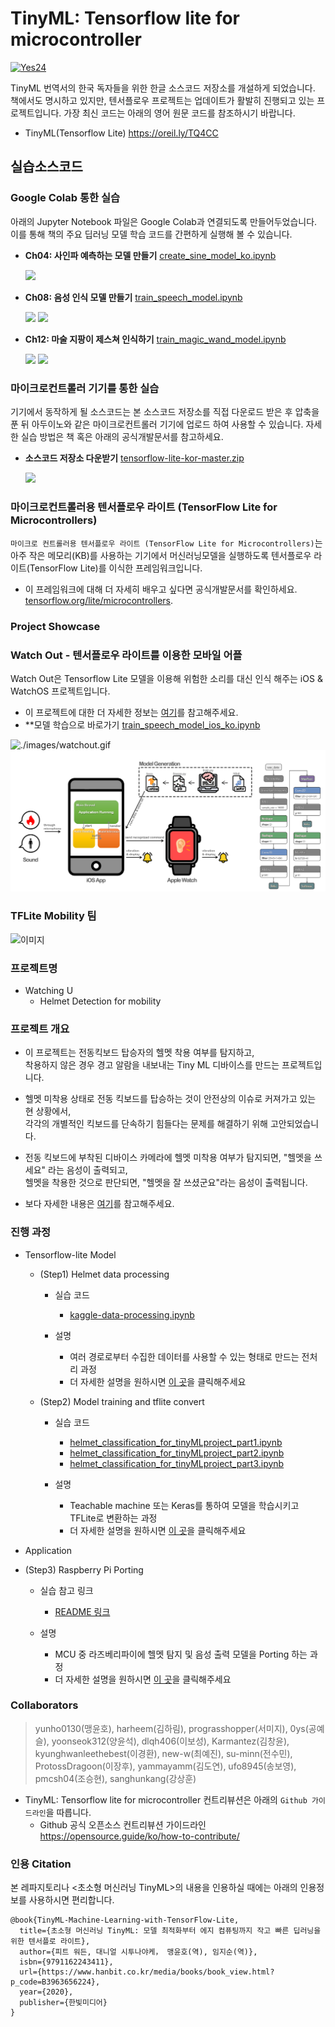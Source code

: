 # TinyML: Tensorflow lite for microcontroller

[![Yes24](./images/tinyML_bookcover_kor.jpg)](https://www.yes24.com/Product/Goods/91879171)

<!--
[![Oreilly](./images/tinyML_bookcover_eng.jpg)](https://learning.oreilly.com/library/view/tinyml/9781492052036/)
-->

TinyML 번역서의 한국 독자들을 위한 한글 소스코드 저장소를 개설하게 되었습니다. 책에서도 명시하고 있지만, 텐서플로우 프로젝트는 업데이트가 활발히 진행되고 있는 프로젝트입니다. 가장 최신 코드는 아래의 영어 원문 코드를 참조하시기 바랍니다.

- TinyML(Tensorflow Lite) <https://oreil.ly/TQ4CC>

## 실습소스코드

### Google Colab 통한 실습
아래의 Jupyter Notebook 파일은 Google Colab과 연결되도록 만들어두었습니다. 이를 통해 책의 주요 딥러닝 모델 학습 코드를 간편하게 실행해 볼 수 있습니다.

- __Ch04: 사인파 예측하는 모델 만들기__ [create_sine_model_ko.ipynb ](https://colab.research.google.com/github/yunho0130/tensorflow-lite/blob/master/tensorflow/lite/micro/examples/hello_world/create_sine_model_ko.ipynb)

    ![](./images/sinewave.png)

- __Ch08: 음성 인식 모델 만들기__ [train_speech_model.ipynb](https://colab.research.google.com/github/yunho0130/tensorflow-lite/blob/master/tensorflow/lite/micro/examples/micro_speech/train_speech_model_ko.ipynb)

    ![](./images/training_audio.gif)
    ![](./images/cross_entropy.gif)

- __Ch12: 마술 지팡이 제스쳐 인식하기__ [train_magic_wand_model.ipynb](https://colab.research.google.com/github/yunho0130/tensorflow-lite/blob/master/tensorflow/lite/micro/examples/magic_wand/train/train_magic_wand_model_kor.ipynb)

    ![](./images/training.gif)
    ![](./images/tensorboard.gif)


### 마이크로컨트롤러 기기를 통한 실습  
기기에서 동작하게 될 소스코드는 본 소스코드 저장소를 직접 다운로드 받은 후 압축을 푼 뒤 아두이노와 같은 마이크로컨트롤러 기기에 업로드 하여 사용할 수 있습니다. 자세한 실습 방법은 책 혹은 아래의 공식개발문서를 참고하세요.

- __소스코드 저장소 다운받기__ [tensorflow-lite-kor-master.zip](https://github.com/yunho0130/tensorflow-lite/archive/master.zip)

    ![](./images/microcontroller.png)

### 마이크로컨트롤러용 텐서플로우 라이트 (TensorFlow Lite for Microcontrollers)

`마이크로 컨트롤러용 텐서플로우 라이트 (TensorFlow Lite for Microcontrollers)`는 아주 작은 메모리(KB)를 사용하는 기기에서 머신러닝모델을 실행하도록 텐서플로우 라이트(TensorFlow Lite)를 이식한 프레임워크입니다.
- 이 프레임워크에 대해 더 자세히 배우고 싶다면 공식개발문서를 확인하세요. [tensorflow.org/lite/microcontrollers](https://www.tensorflow.org/lite/microcontrollers).

### Project Showcase

### Watch Out - 텐서플로우 라이트를 이용한 모바일 어플

Watch Out은 Tensorflow Lite 모델을 이용해 위험한 소리를 대신 인식 해주는 iOS & WatchOS 프로젝트입니다.

- 이 프로젝트에 대한 더 자세한 정보는 [여기](https://github.com/yoonseok312/watch-out)를 참고해주세요.
- **모델 학습으로 바로가기 [train_speech_model_ios_ko.ipynb](https://colab.research.google.com/github/sanghunkang/tensorflow-lite/blob/master/mobile_team_project/model_training/train_speech_model_ios_ko.ipynb)

![./images/watchout.gif](./images/watchout.gif)
![./images/systemArchitecture.png](./images/systemArchitecture.png)

### TFLite Mobility 팀

![이미지]()

### 프로젝트명



- Watching U
  - Helmet Detection for mobility   

### 프로젝트 개요   



- 이 프로젝트는 전동킥보드 탑승자의 헬멧 착용 여부를 탐지하고,  
착용하지 않은 경우 경고 알람을 내보내는 Tiny ML 디바이스를 만드는 프로젝트입니다.



- 헬멧 미착용 상태로 전동 킥보드를 탑승하는 것이 안전상의 이슈로 커져가고 있는 현 상황에서,  
  각각의 개별적인 킥보드를 단속하기 힘들다는 문제를 해결하기 위해 고안되었습니다.



- 전동 킥보드에 부착된 디바이스 카메라에 헬멧 미착용 여부가 탐지되면, "헬멧을 쓰세요" 라는 음성이 출력되고,  
  헬멧을 착용한 것으로 판단되면, "헬멧을 잘 쓰셨군요"라는 음성이 출력됩니다.
  
- 보다 자세한 내용은 [여기](https://github.com/yunho0130/tensorflow-lite/tree/master/mobilityteamproject)를 참고해주세요.

### 진행 과정

- Tensorflow-lite Model

  - (Step1) Helmet data processing
  	- 실습 코드
  		- [kaggle-data-processing.ipynb](https://colab.research.google.com/github/yunho0130/tensorflow-lite/blob/master/mobilityteamproject/helmet-data-preprocessing/kaggle-data-processing.ipynb)
  		
  	- 설명

  		- 여러 경로로부터 수집한 데이터를 사용할 수 있는 형태로 만드는 전처리 과정
  		- 더 자세한 설명을 원하시면 [이 곳](https://github.com/yunho0130/tensorflow-lite/tree/master/mobilityteamproject/Step1_helmet_data_processing)을 클릭해주세요
  		
  - (Step2) Model training and tflite convert
    - 실습 코드    
      - [helmet_classification_for_tinyMLproject_part1.ipynb](https://colab.research.google.com/github/yunho0130/tensorflow-lite/blob/master/mobilityteamproject/modeling-with-code/helmet_classification_for_tinyMLproject_part1.ipynb)
      - [helmet_classification_for_tinyMLproject_part2.ipynb](https://colab.research.google.com/github/yunho0130/tensorflow-lite/blob/master/mobilityteamproject/modeling-with-code/helmet_classification_for_tinyMLproject_part2.ipynb)
      - [helmet_classification_for_tinyMLproject_part3.ipynb](https://colab.research.google.com/github/yunho0130/tensorflow-lite/blob/master/mobilityteamproject/modeling-with-code/helmet_classification_for_tinyMLproject_part3.ipynb)
      
	- 설명
		- Teachable machine 또는 Keras를 통하여 모델을 학습시키고 TFLite로 변환하는 과정 
	    - 더 자세한 설명을 원하시면 [이 곳](https://github.com/yunho0130/tensorflow-lite/tree/master/mobilityteamproject/Step2_Model_training_and_tflite_convert)을 클릭해주세요
	    
- Application
 - (Step3) Raspberry Pi Porting 
  	- 실습 참고 링크
  		- [README 링크](https://github.com/yunho0130/tensorflow-lite/tree/master/mobilityteamproject/Step3_Raspberry_Pi_Porting)  
  	
  	- 설명
  		- MCU 중 라즈베리파이에 헬멧 탐지 및 음성 출력 모델을 Porting 하는 과정
  		- 더 자세한 설명을 원하시면 [이 곳](https://github.com/yunho0130/tensorflow-lite/tree/master/mobilityteamproject/Step3_Raspberry_Pi_Porting)을 클릭해주세요


### Collaborators

> yunho0130(맹윤호), harheem(김하림), prograsshopper(서미지), 0ys(공예슬), yoonseok312(양윤석), dlqh406(이보성), Karmantez(김창윤), kyunghwanleethebest(이경환), new-w(최예진), su-minn(전수민), ProtossDragoon(이장후), yammayamm(김도연), ufo8945(송보영), pmcsh04(조승현), sanghunkang(강상훈)


* TinyML: Tensorflow lite for microcontroller   컨트리뷰션은 아래의 `Github 가이드라인`을 따릅니다.
    - Github 공식 오픈소스 컨트리뷰션 가이드라인 <https://opensource.guide/ko/how-to-contribute/>

### 인용 Citation
본 레파지토리나 <초소형 머신러닝 TinyML>의 내용을 인용하실 때에는 아래의 인용정보를 사용하시면 편리합니다.
```
@book{TinyML-Machine-Learning-with-TensorFlow-Lite,
  title={초소형 머신러닝 TinyML: 모델 최적화부터 에지 컴퓨팅까지 작고 빠른 딥러닝을 위한 텐서플로 라이트},
  author={피트 워든, 대니얼 시투나야케， 맹윤호(역), 임지순(역)},
  isbn={9791162243411},
  url={https://www.hanbit.co.kr/media/books/book_view.html?p_code=B3963656224},
  year={2020},
  publisher={한빛미디어}
}
```
